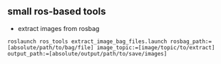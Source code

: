## small ros-based tools ##

- extract images from rosbag
```
roslaunch ros_tools extract_image_bag_files.launch rosbag_path:=[absolute/path/to/bag/file] image_topic:=[image/topic/to/extract] output_path:=[absolute/output/path/to/save/images]
```
